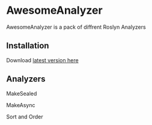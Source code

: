 # AwesomeAnalyzer

AwesomeAnalyzer is a pack of diffrent Roslyn Analyzers

## Installation

Download [latest version here](https://github.com/SharpSpace/AwesomeAnalyzer/raw/master/Setup/AwesomeAnalyzer%200.1.vsix)

## Analyzers

MakeSealed

MakeAsync

Sort and Order